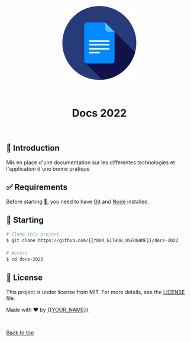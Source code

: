 <div align="center" id="top"> 
  <img src="./img/docs-svgrepo-com.svg " alt="Docs 2022" width="200" height="200"/>

  &#xa0;

  <!-- <a href="https://docs2022.netlify.app">Demo</a> -->
</div>

<h1 align="center">Docs 2022</h1>

<!-- Status -->

<!-- <h4 align="center"> 
	🚧  Docs 2022 🚀 Under construction...  🚧
</h4> 

<hr> -->

<br>

## :dart: Introduction ##

Mis en place d'une documentation sur les differentes technologies et l'application d'une bonne pratique



## :white_check_mark: Requirements ##

Before starting :checkered_flag:, you need to have [Git](https://git-scm.com) and [Node](https://nodejs.org/en/) installed.

## :checkered_flag: Starting ##

```bash
# Clone this project
$ git clone https://github.com/{{YOUR_GITHUB_USERNAME}}/docs-2022

# Access
$ cd docs-2022

```

## :memo: License ##

This project is under license from MIT. For more details, see the [LICENSE](LICENSE.md) file.


Made with :heart: by <a href="https://github.com/{{YOUR_GITHUB_USERNAME}}" target="_blank">{{YOUR_NAME}}</a>

&#xa0;

<a href="#top">Back to top</a>
